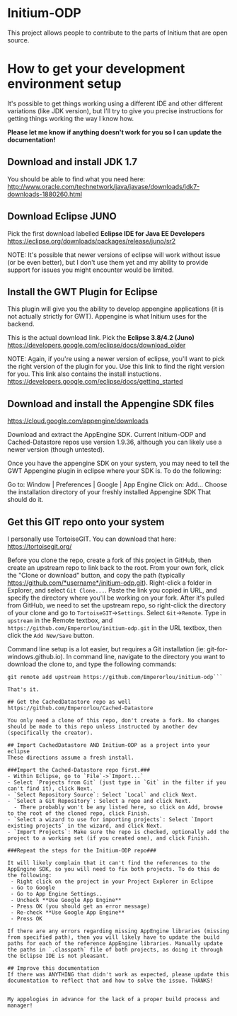 # Initium-ODP
This project allows people to contribute to the parts of Initium that are open source.                

# How to get your development environment setup
It's possible to get things working using a different IDE and other different variations (like JDK version), but I'll try to give you precise instructions for getting things working the way I know how.  

**Please let me know if anything doesn't work for you so I can update the documentation!**

## Download and install JDK 1.7
You should be able to find what you need here:
http://www.oracle.com/technetwork/java/javase/downloads/jdk7-downloads-1880260.html

## Download Eclipse JUNO
Pick the first download labelled **Eclipse IDE for Java EE Developers**
https://eclipse.org/downloads/packages/release/juno/sr2

NOTE: It's possible that newer versions of eclipse will work without issue (or be even better), but I don't use them yet and my ability to provide support for issues you might encounter would be limited.

## Install the GWT Plugin for Eclipse
This plugin will give you the ability to develop appengine applications (it is not actually strictly for GWT). Appengine is what Initium uses for the backend.

This is the actual download link. Pick the **Eclipse 3.8/4.2 (Juno)**
https://developers.google.com/eclipse/docs/download_older

NOTE: Again, if you're using a newer version of eclipse, you'll want to pick the right version of the plugin for you.
Use this link to find the right version for you. 
This link also contains the install instuctions.
https://developers.google.com/eclipse/docs/getting_started

## Download and install the Appengine SDK files
https://cloud.google.com/appengine/downloads

Download and extract the AppEngine SDK. Current Initium-ODP and Cached-Datastore repos use version 1.9.36, although you can likely use a newer version (though untested).

Once you have the appengine SDK on your system, you may need to tell the GWT Appengine plugin in eclipse where your SDK is. To do the following: 

Go to: Window | Preferences | Google | App Engine
Click on: Add...
Choose the installation directory of your freshly installed Appengine SDK
That should do it.

## Get this GIT repo onto your system
I personally use TortoiseGIT. You can download that here: 
https://tortoisegit.org/

Before you clone the repo, create a fork of this project in GitHub, then create an upstream repo to link back to the root.
From your own fork, click the "Clone or download" button, and copy the path (typically https://github.com/*username*/initium-odp.git). Right-click a folder in Explorer, and select `Git Clone...`. Paste the link you copied in URL, and specify the directory where you'll be working on your fork. 
After it's pulled from GitHub, we need to set the upstream repo, so right-click the directory of your clone and go to `TortoiseGIT`->`Settings`. Select `Git`->`Remote`. Type in `upstream` in the Remote textbox, and `https://github.com/Emperorlou/initium-odp.git` in the URL textbox, then click the `Add New/Save` button.

Command line setup is a lot easier, but requires a Git installation (ie: git-for-windows.github.io).
In command line, navigate to the directory you want to download the clone to, and type the following commands:
```git clone https://github.com/*username*/initium-odp.git
git remote add upstream https://github.com/Emperorlou/initium-odp```

That's it.

## Get the CachedDatastore repo as well
https://github.com/Emperorlou/Cached-Datastore

You only need a clone of this repo, don't create a fork. No changes should be made to this repo unless instructed by another dev (specifically the creator).

## Import CachedDatastore AND Initium-ODP as a project into your eclipse
These directions assume a fresh install. 

###Import the Cached-Datastore repo first.###
- Within Eclipse, go to `File`->`Import...`
- Select `Projects from Git` (just type in `Git` in the filter if you can't find it), click Next. 
- `Select Repository Source`: Select `Local` and click Next. 
- `Select a Git Repository`: Select a repo and click Next. 
  - There probably won't be any listed here, so click on Add, browse to the root of the cloned repo, click Finish.
- `Select a wizard to use for importing projects`: Select `Import existing projects` in the wizard, and click Next.
- `Import Projects`: Make sure the repo is checked, optionally add the project to a working set (if you created one), and click Finish.

###Repeat the steps for the Initium-ODP repo###

It will likely complain that it can't find the references to the AppEngine SDK, so you will need to fix both projects. To do this do the following:
 - Right click on the project in your Project Explorer in Eclipse
 - Go to Google
 - Go to App Engine Settings..
 - Uncheck **Use Google App Engine**
 - Press OK (you should get an error message)
 - Re-check **Use Google App Engine**
 - Press OK
 
If there are any errors regarding missing AppEngine libraries (missing from specified path), then you will likely have to update the build paths for each of the reference AppEngine libraries. Manually update the paths in `.classpath` file of both projects, as doing it through the Eclipse IDE is not pleasant.

## Improve this documentation
If there was ANYTHING that didn't work as expected, please update this documentation to reflect that and how to solve the issue. THANKS!


My appologies in advance for the lack of a proper build process and manager!


